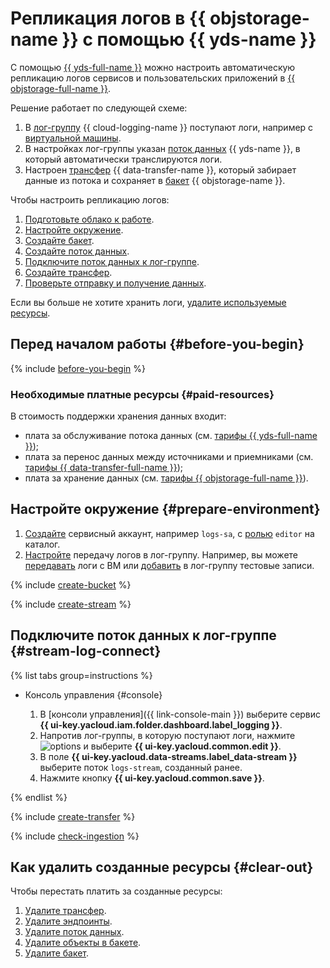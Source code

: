 # Репликация логов в {{ objstorage-name }} с помощью {{ yds-name }}

С помощью [{{ yds-full-name }}](../../data-streams/) можно настроить автоматическую репликацию логов сервисов и пользовательских приложений в [{{ objstorage-full-name }}](../../storage/).

Решение работает по следующей схеме:
1. В [лог-группу](../../logging/concepts/log-group.md) {{ cloud-logging-name }} поступают логи, например с [виртуальной машины](../../compute/concepts/vm.md).
1. В настройках лог-группы указан [поток данных](../../data-streams/concepts/glossary.md#stream-concepts) {{ yds-name }}, в который автоматически транслируются логи.
1. Настроен [трансфер](../../data-transfer/concepts/#transfer) {{ data-transfer-name }}, который забирает данные из потока и сохраняет в [бакет](../../storage/concepts/bucket.md) {{ objstorage-name }}.

Чтобы настроить репликацию логов:

1. [Подготовьте облако к работе](#before-you-begin).
1. [Настройте окружение](#prepare-environment).
1. [Создайте бакет](#create-bucket).
1. [Создайте поток данных](#create-stream).
1. [Подключите поток данных к лог-группе](#stream-log-connect).
1. [Создайте трансфер](#create-transfer).
1. [Проверьте отправку и получение данных](#check-ingestion).

Если вы больше не хотите хранить логи, [удалите используемые ресурсы](#clear-out).

## Перед началом работы {#before-you-begin}

{% include [before-you-begin](../_tutorials_includes/before-you-begin.md) %}

### Необходимые платные ресурсы {#paid-resources}

В стоимость поддержки хранения данных входит:

* плата за обслуживание потока данных (см. [тарифы {{ yds-full-name }}](../../data-streams/pricing.md));
* плата за перенос данных между источниками и приемниками (см. [тарифы {{ data-transfer-full-name }}](../../data-transfer/pricing.md));
* плата за хранение данных (см. [тарифы {{ objstorage-full-name }}](../../storage/pricing.md)).

## Настройте окружение {#prepare-environment}

1. [Создайте](../../iam/operations/sa/create.md) сервисный аккаунт, например `logs-sa`, c [ролью](../../iam/roles-reference.md#editor) `editor` на каталог.
1. [Настройте](../../logging/tutorials/) передачу логов в лог-группу. Например, вы можете [передавать](../../logging/tutorials/vm-fluent-bit-logging.md) логи с ВМ или [добавить](../../logging/operations/write-logs.md) в лог-группу тестовые записи.

{% include [create-bucket](../_tutorials_includes/create-bucket.md) %}

{% include [create-stream](../_tutorials_includes/create-stream.md) %}

## Подключите поток данных к лог-группе {#stream-log-connect}

{% list tabs group=instructions %}

- Консоль управления {#console}

  1. В [консоли управления]({{ link-console-main }}) выберите сервис **{{ ui-key.yacloud.iam.folder.dashboard.label_logging }}**.
  1. Напротив лог-группы, в которую поступают логи, нажмите ![options](../../_assets/console-icons/ellipsis.svg) и выберите **{{ ui-key.yacloud.common.edit }}**.
  1. В поле **{{ ui-key.yacloud.data-streams.label_data-stream }}** выберите поток `logs-stream`, созданный ранее.
  1. Нажмите кнопку **{{ ui-key.yacloud.common.save }}**.

{% endlist %}

{% include [create-transfer](../_tutorials_includes/create-transfer.md) %}

{% include [check-ingestion](../_tutorials_includes/check-ingestion.md) %}

## Как удалить созданные ресурсы {#clear-out}

Чтобы перестать платить за созданные ресурсы:

1. [Удалите трансфер](../../data-transfer/operations/transfer.md#delete).
1. [Удалите эндпоинты](../../data-transfer/operations/endpoint/#delete).
1. [Удалите поток данных](../../data-streams/operations/manage-streams.md#delete-data-stream).
1. [Удалите объекты в бакете](../../storage/operations/objects/delete.md).
1. [Удалите бакет](../../storage/operations/buckets/delete.md).